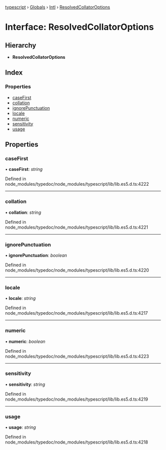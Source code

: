 [typescript](../README.md) › [Globals](../globals.md) › [Intl](../modules/intl.md) › [ResolvedCollatorOptions](intl.resolvedcollatoroptions.md)

# Interface: ResolvedCollatorOptions

## Hierarchy

* **ResolvedCollatorOptions**

## Index

### Properties

* [caseFirst](intl.resolvedcollatoroptions.md#casefirst)
* [collation](intl.resolvedcollatoroptions.md#collation)
* [ignorePunctuation](intl.resolvedcollatoroptions.md#ignorepunctuation)
* [locale](intl.resolvedcollatoroptions.md#locale)
* [numeric](intl.resolvedcollatoroptions.md#numeric)
* [sensitivity](intl.resolvedcollatoroptions.md#sensitivity)
* [usage](intl.resolvedcollatoroptions.md#usage)

## Properties

###  caseFirst

• **caseFirst**: *string*

Defined in node_modules/typedoc/node_modules/typescript/lib/lib.es5.d.ts:4222

___

###  collation

• **collation**: *string*

Defined in node_modules/typedoc/node_modules/typescript/lib/lib.es5.d.ts:4221

___

###  ignorePunctuation

• **ignorePunctuation**: *boolean*

Defined in node_modules/typedoc/node_modules/typescript/lib/lib.es5.d.ts:4220

___

###  locale

• **locale**: *string*

Defined in node_modules/typedoc/node_modules/typescript/lib/lib.es5.d.ts:4217

___

###  numeric

• **numeric**: *boolean*

Defined in node_modules/typedoc/node_modules/typescript/lib/lib.es5.d.ts:4223

___

###  sensitivity

• **sensitivity**: *string*

Defined in node_modules/typedoc/node_modules/typescript/lib/lib.es5.d.ts:4219

___

###  usage

• **usage**: *string*

Defined in node_modules/typedoc/node_modules/typescript/lib/lib.es5.d.ts:4218
